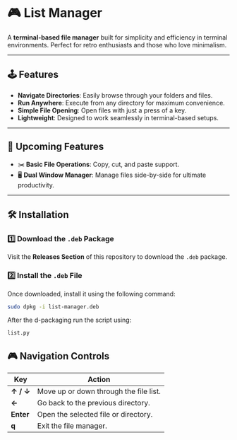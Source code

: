 # 🎮 List Manager
A **terminal-based file manager** built for simplicity and efficiency in terminal environments. Perfect for retro enthusiasts and those who love minimalism.

---

## 🕹️ Features
- **Navigate Directories**: Easily browse through your folders and files.
- **Run Anywhere**: Execute from any directory for maximum convenience.
- **Simple File Opening**: Open files with just a press of a key.
- **Lightweight**: Designed to work seamlessly in terminal-based setups.

---

## 🔮 Upcoming Features
- ✂️ **Basic File Operations**: Copy, cut, and paste support.
- 🖥️ **Dual Window Manager**: Manage files side-by-side for ultimate productivity.

---

## 🛠️ Installation

### 1️⃣ Download the `.deb` Package
Visit the **Releases Section** of this repository to download the `.deb` package.

### 2️⃣ Install the `.deb` File
Once downloaded, install it using the following command:
```bash
sudo dpkg -i list-manager.deb
```
After the d-packaging run the script using:
```bash
list.py
```

## 🎮 Navigation Controls

| Key            | Action                                    |
|-----------------|------------------------------------------|
| **↑ / ↓**       | Move up or down through the file list.   |
| **←**           | Go back to the previous directory.       |
| **Enter**       | Open the selected file or directory.     |
| **q**           | Exit the file manager.                  |

